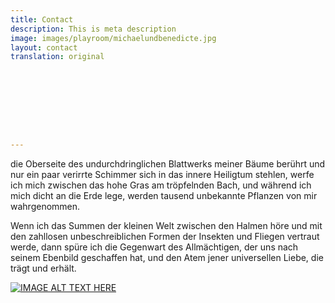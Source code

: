 ```yaml
---
title: Contact
description: This is meta description
image: images/playroom/michaelundbenedicte.jpg
layout: contact
translation: original









---
```

die Oberseite des undurchdringlichen Blattwerks meiner Bäume berührt und nur ein paar verirrte Schimmer sich in das innere Heiligtum stehlen, werfe ich mich zwischen das hohe Gras am tröpfelnden Bach, und während ich mich dicht an die Erde lege, werden tausend unbekannte Pflanzen von mir wahrgenommen.

Wenn ich das Summen der kleinen Welt zwischen den Halmen höre und mit den zahllosen unbeschreiblichen Formen der Insekten und Fliegen vertraut werde, dann spüre ich die Gegenwart des Allmächtigen, der uns nach seinem Ebenbild geschaffen hat, und den Atem jener universellen Liebe, die trägt und erhält.

[![IMAGE ALT TEXT HERE](http://img.youtube.com/vi/YOUTUBE_VIDEO_ID_HERE/0.jpg)](http://www.youtube.com/watch?v=YOUTUBE_VIDEO_ID_HERE)

